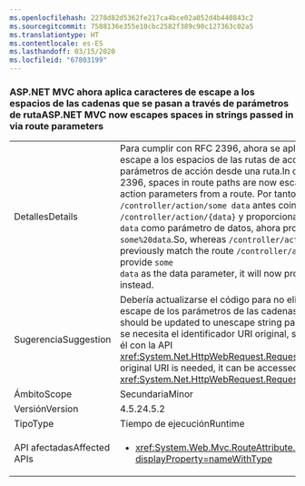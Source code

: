```yaml
---
ms.openlocfilehash: 2278d82d5362fe217ca4bce02a052d4b440843c2
ms.sourcegitcommit: 7588136e355e10cbc2582f389c90c127363c02a5
ms.translationtype: HT
ms.contentlocale: es-ES
ms.lasthandoff: 03/15/2020
ms.locfileid: "67803199"
---
```

### <a name="aspnet-mvc-now-escapes-spaces-in-strings-passed-in-via-route-parameters"></a><span data-ttu-id="ea23f-101">ASP.NET MVC ahora aplica caracteres de escape a los espacios de las cadenas que se pasan a través de parámetros de ruta</span><span class="sxs-lookup"><span data-stu-id="ea23f-101">ASP.NET MVC now escapes spaces in strings passed in via route parameters</span></span>

|   |   |
|---|---|
|<span data-ttu-id="ea23f-102">Detalles</span><span class="sxs-lookup"><span data-stu-id="ea23f-102">Details</span></span>|<span data-ttu-id="ea23f-103">Para cumplir con RFC 2396, ahora se aplican caracteres de escape a los espacios de las rutas de acceso al rellenar parámetros de acción desde una ruta.</span><span class="sxs-lookup"><span data-stu-id="ea23f-103">In order to conform to RFC 2396, spaces in route paths are now escaped when populating action parameters from a route.</span></span> <span data-ttu-id="ea23f-104">Por tanto, mientras que <code>/controller/action/some data</code> antes coincidía con la ruta <code>/controller/action/{data}</code> y proporcionaba <code>some data</code> como parámetro de datos, ahora proporciona <code>some%20data</code>.</span><span class="sxs-lookup"><span data-stu-id="ea23f-104">So, whereas  <code>/controller/action/some data</code> would previously match the route <code>/controller/action/{data}</code> and provide <code>some data</code> as the data parameter, it will now provide <code>some%20data</code> instead.</span></span>|
|<span data-ttu-id="ea23f-105">Sugerencia</span><span class="sxs-lookup"><span data-stu-id="ea23f-105">Suggestion</span></span>|<span data-ttu-id="ea23f-106">Debería actualizarse el código para no eliminar las secuencias de escape de los parámetros de las cadenas desde una ruta.</span><span class="sxs-lookup"><span data-stu-id="ea23f-106">Code should be updated to unescape string parameters from a route.</span></span> <span data-ttu-id="ea23f-107">Si se necesita el identificador URI original, se puede tener acceso a él con la API <xref:System.Net.HttpWebRequest.RequestUri>.OriginalString.</span><span class="sxs-lookup"><span data-stu-id="ea23f-107">If the original URI is needed, it can be accessed with the <xref:System.Net.HttpWebRequest.RequestUri>.OriginalString API.</span></span>|
|<span data-ttu-id="ea23f-108">Ámbito</span><span class="sxs-lookup"><span data-stu-id="ea23f-108">Scope</span></span>|<span data-ttu-id="ea23f-109">Secundaria</span><span class="sxs-lookup"><span data-stu-id="ea23f-109">Minor</span></span>|
|<span data-ttu-id="ea23f-110">Versión</span><span class="sxs-lookup"><span data-stu-id="ea23f-110">Version</span></span>|<span data-ttu-id="ea23f-111">4.5.2</span><span class="sxs-lookup"><span data-stu-id="ea23f-111">4.5.2</span></span>|
|<span data-ttu-id="ea23f-112">Tipo</span><span class="sxs-lookup"><span data-stu-id="ea23f-112">Type</span></span>|<span data-ttu-id="ea23f-113">Tiempo de ejecución</span><span class="sxs-lookup"><span data-stu-id="ea23f-113">Runtime</span></span>|
|<span data-ttu-id="ea23f-114">API afectadas</span><span class="sxs-lookup"><span data-stu-id="ea23f-114">Affected APIs</span></span>|<ul><li><xref:System.Web.Mvc.RouteAttribute.%23ctor(System.String)?displayProperty=nameWithType></li></ul>|
